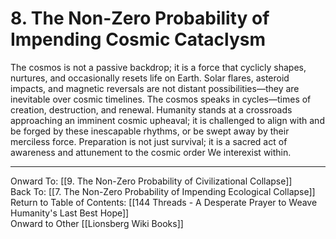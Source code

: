# 8. The Non-Zero Probability of Impending Cosmic Cataclysm

The cosmos is not a passive backdrop; it is a force that cyclicly shapes, nurtures, and occasionally resets life on Earth. Solar flares, asteroid impacts, and magnetic reversals are not distant possibilities—they are inevitable over cosmic timelines. The cosmos speaks in cycles—times of creation, destruction, and renewal. Humanity stands at a crossroads approaching an imminent cosmic upheaval; it is challenged to align with and be forged by these inescapable rhythms, or be swept away by their merciless force. Preparation is not just survival; it is a sacred act of awareness and attunement to the cosmic order We interexist within. 

____

Onward To: [[9. The Non-Zero Probability of Civilizational Collapse]]  
Back To: [[7. The Non-Zero Probability of Impending Ecological Collapse]]  
Return to Table of Contents: [[144 Threads - A Desperate Prayer to Weave Humanity's Last Best Hope]]  
Onward to Other [[Lionsberg Wiki Books]]  
